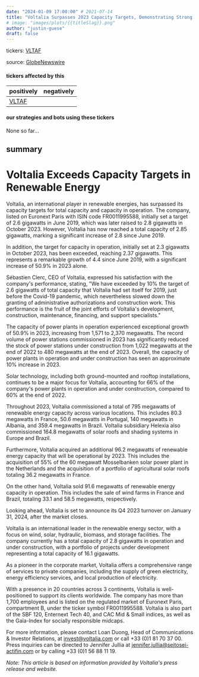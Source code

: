 ```yaml
---
date: "2024-01-09 17:00:00" # 2021-07-14
title: "Voltalia Surpasses 2023 Capacity Targets, Demonstrating Strong Growth in Renewable Energies"
# image: "images/plots/{{titleSlag}}.png"
author: "justin-guese"
draft: false
---
```

tickers: <a href='https://finance.yahoo.com/quote/VLTAF' target='_blank'>VLTAF</a> 

source: <a href='https://www.globenewswire.com/news-release/2024/01/09/2806563/0/en/Voltalia-exceeds-its-capacity-targets.html' target='_blank'>GlobeNewswire</a>

#### tickers affected by this

| positively | negatively |
|------------|------------
| <a href='https://finance.yahoo.com/quote/VLTAF' target='_blank'>VLTAF</a> |  |

#### our strategies and bots using these tickers

None so far...

## summary

# Voltalia Exceeds Capacity Targets in Renewable Energy

Voltalia, an international player in renewable energies, has surpassed its capacity targets for total capacity and capacity in operation. The company, listed on Euronext Paris with ISIN code FR0011995588, initially set a target of 2.6 gigawatts in June 2019, which was later raised to 2.8 gigawatts in October 2023. However, Voltalia has now reached a total capacity of 2.85 gigawatts, marking a significant increase of 2.8 since June 2019.

In addition, the target for capacity in operation, initially set at 2.3 gigawatts in October 2023, has been exceeded, reaching 2.37 gigawatts. This represents a remarkable growth of 4.4 since June 2019, with a significant increase of 50.9% in 2023 alone.

Sébastien Clerc, CEO of Voltalia, expressed his satisfaction with the company's performance, stating, "We have exceeded by 10% the target of 2.6 gigawatts of total capacity that Voltalia had set itself for 2019, just before the Covid-19 pandemic, which nevertheless slowed down the granting of administrative authorizations and construction work. This performance is the fruit of the joint efforts of Voltalia's development, construction, maintenance, financing, and support specialists."

The capacity of power plants in operation experienced exceptional growth of 50.9% in 2023, increasing from 1,571 to 2,370 megawatts. The record volume of power stations commissioned in 2023 has significantly reduced the stock of power stations under construction from 1,022 megawatts at the end of 2022 to 480 megawatts at the end of 2023. Overall, the capacity of power plants in operation and under construction has seen an approximate 10% increase in 2023.

Solar technology, including both ground-mounted and rooftop installations, continues to be a major focus for Voltalia, accounting for 66% of the company's power plants in operation and under construction, compared to 60% at the end of 2022.

Throughout 2023, Voltalia commissioned a total of 795 megawatts of renewable energy capacity across various locations. This includes 80.3 megawatts in France, 50.6 megawatts in Portugal, 140 megawatts in Albania, and 359.4 megawatts in Brazil. Voltalia subsidiary Helexia also commissioned 164.8 megawatts of solar roofs and shading systems in Europe and Brazil.

Furthermore, Voltalia acquired an additional 96.2 megawatts of renewable energy capacity that will be operational by 2023. This includes the acquisition of 55% of the 60 megawatt Mosselbanken solar power plant in the Netherlands and the acquisition of a portfolio of agricultural solar roofs totaling 36.2 megawatts in France.

On the other hand, Voltalia sold 91.6 megawatts of renewable energy capacity in operation. This includes the sale of wind farms in France and Brazil, totaling 33.1 and 58.5 megawatts, respectively.

Looking ahead, Voltalia is set to announce its Q4 2023 turnover on January 31, 2024, after the market closes.

Voltalia is an international leader in the renewable energy sector, with a focus on wind, solar, hydraulic, biomass, and storage facilities. The company currently has a total capacity of 2.8 gigawatts in operation and under construction, with a portfolio of projects under development representing a total capacity of 16.1 gigawatts.

As a pioneer in the corporate market, Voltalia offers a comprehensive range of services to private companies, including the supply of green electricity, energy efficiency services, and local production of electricity.

With a presence in 20 countries across 3 continents, Voltalia is well-positioned to support its clients worldwide. The company has more than 1,700 employees and is listed on the regulated market of Euronext Paris, compartment B, under the ticker symbol FR0011995588. Voltalia is also part of the SBF 120, Enternext Tech 40, and CAC Mid & Small indices, as well as the Gaïa-Index for socially responsible midcaps.

For more information, please contact Loan Duong, Head of Communications & Investor Relations, at invest@voltalia.com or call +33 (0)1 81 70 37 00. Press inquiries can be directed to Jennifer Jullia at jennifer.jullia@seitosei-actifin.com or by calling +33 (0)1 56 88 11 19.

*Note: This article is based on information provided by Voltalia's press release and website.*